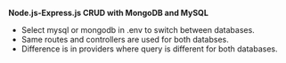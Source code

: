 
**Node.js-Express.js CRUD with MongoDB and MySQL**

- Select mysql or mongodb in .env to switch between databases.
- Same routes and controllers are used for both databses.
- Difference is in providers where query is different for both databases.
